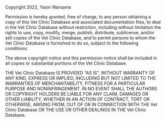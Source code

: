 Copyright 2022, Yasin Warsame

Permission is hereby granted, free of charge, to any person obtaining a copy of this Vet Clinic Database and associated documentation files, to deal in the Vet Clinic Database without restriction, including without limitation the rights to use, copy, modify, merge, publish, distribute, sublicense, and/or sell copies of the Vet Clinic Database, and to permit persons to whom the Vet Clinic Database is furnished to do so, subject to the following conditions:

The above copyright notice and this permission notice shall be included in all copies or substantial portions of the Vet Clinic Database.

THE Vet Clinic Database IS PROVIDED "AS IS", WITHOUT WARRANTY OF ANY KIND, EXPRESS OR IMPLIED, INCLUDING BUT NOT LIMITED TO THE WARRANTIES OF MERCHANTABILITY, FITNESS FOR A PARTICULAR PURPOSE AND NONINFRINGEMENT. IN NO EVENT SHALL THE AUTHORS OR COPYRIGHT HOLDERS BE LIABLE FOR ANY CLAIM, DAMAGES OR OTHER LIABILITY, WHETHER IN AN ACTION OF CONTRACT, TORT OR OTHERWISE, ARISING FROM, OUT OF OR IN CONNECTION WITH THE Vet Clinic Database OR THE USE OR OTHER DEALINGS IN THE Vet Clinic Database.
